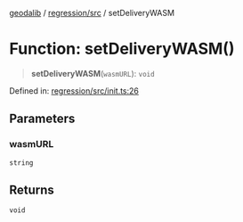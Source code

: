 [geodalib](../../../modules.md) / [regression/src](../index.md) / setDeliveryWASM

# Function: setDeliveryWASM()

> **setDeliveryWASM**(`wasmURL`): `void`

Defined in: [regression/src/init.ts:26](https://github.com/GeoDaCenter/geoda-lib/blob/dd0b55e88e7fa62fd12212664ac5233e391d8b71/js/packages/regression/src/init.ts#L26)

## Parameters

### wasmURL

`string`

## Returns

`void`
